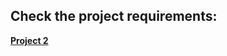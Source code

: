 ## Check the project requirements:
**[Project 2](http://students.cec.wustl.edu/~cse517a/sp17/project2/02NaiveBayes.html)**